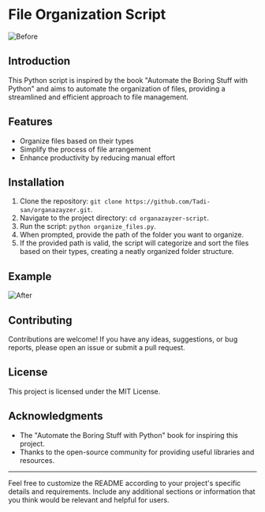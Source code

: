 # File Organization Script

![Before](https://res.cloudinary.com/dlwya38pr/image/upload/v1707589621/beforeandafter/wayz2ifhoszn26oautre.png)

## Introduction

This Python script is inspired by the book "Automate the Boring Stuff with Python" and aims to automate the organization of files, providing a streamlined and efficient approach to file management.

## Features

- Organize files based on their types
- Simplify the process of file arrangement
- Enhance productivity by reducing manual effort

## Installation

1. Clone the repository: `git clone https://github.com/Tadi-san/organazayzer.git`.
2. Navigate to the project directory: `cd organazayzer-script`.
3. Run the script: `python organize_files.py`.
4. When prompted, provide the path of the folder you want to organize.
5. If the provided path is valid, the script will categorize and sort the files based on their types, creating a neatly organized folder structure.

## Example

![After](https://res.cloudinary.com/dlwya38pr/image/upload/v1707589837/beforeandafter/dnhteuroxufhyplfwihr.png)

## Contributing

Contributions are welcome! If you have any ideas, suggestions, or bug reports, please open an issue or submit a pull request.

## License

This project is licensed under the MIT License.

## Acknowledgments

- The "Automate the Boring Stuff with Python" book for inspiring this project.
- Thanks to the open-source community for providing useful libraries and resources.

---

Feel free to customize the README according to your project's specific details and requirements. Include any additional sections or information that you think would be relevant and helpful for users.
